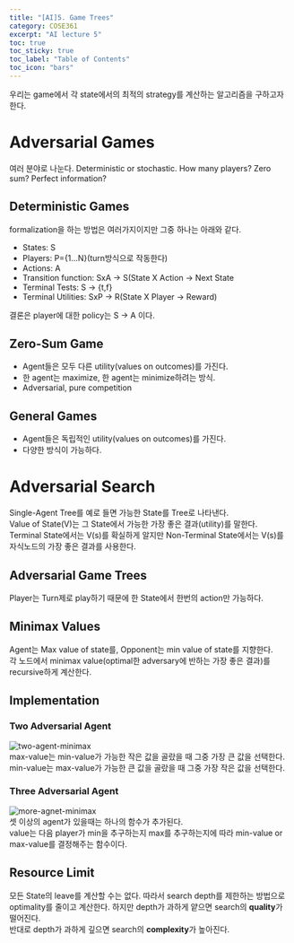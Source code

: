 ```yaml
---
title: "[AI]5. Game Trees"
category: COSE361
excerpt: "AI lecture 5"
toc: true
toc_sticky: true
toc_label: "Table of Contents"
toc_icon: "bars"
---
```

우리는 game에서 각 state에서의 최적의 strategy를 계산하는 알고리즘을 구하고자 한다.
# Adversarial Games
여러 분야로 나눈다. Deterministic or stochastic. How many players? Zero sum? Perfect information?
## Deterministic Games
formalization을 하는 방법은 여러가지이지만 그중 하나는 아래와 같다.  
- States: S
- Players: P={1...N}(turn방식으로 작동한다)
- Actions: A
- Transition function: SxA -> S(State X Action -> Next State
- Terminal Tests: S -> {t,f}
- Terminal Utilities: SxP -> R(State X Player -> Reward)  

결론은 player에 대한 policy는 S -> A 이다.  

## Zero-Sum Game
- Agent들은 모두 다른 utility(values on outcomes)를 가진다.
- 한 agent는 maximize, 한 agent는 minimize하려는 방식.
- Adversarial, pure competition

## General Games
- Agent들은 독립적인 utility(values on outcomes)를 가진다.
- 다양한 방식이 가능하다.

# Adversarial Search
Single-Agent Tree를 예로 들면 가능한 State를 Tree로 나타낸다.  
Value of State(V)는 그 State에서 가능한 가장 좋은 결과(utility)를 말한다.  
Terminal State에서는 V(s)를 확실하게 알지만 Non-Terminal State에서는 V(s)를 자식노드의 가장 좋은 결과를 사용한다. 
## Adversarial Game Trees
Player는 Turn제로 play하기 때문에 한 State에서 한번의 action만 가능하다.
## Minimax Values
Agent는 Max value of state를, Opponent는 min value of state를 지향한다.  
각 노드에서 minimax value(optimal한 adversary에 반하는 가장 좋은 결과)를 recursive하게 계산한다.

## Implementation
### Two Adversarial Agent
![two-agent-minimax](https://user-images.githubusercontent.com/45323902/161540441-b7a70dcc-c88a-4192-8194-186f243a0cef.png)  
max-value는 min-value가 가능한 작은 값을 골랐을 때 그중 가장 큰 값을 선택한다.  
min-value는 max-value가 가능한 큰 값을 골랐을 때 그중 가장 작은 값을 선택한다.  
### Three Adversarial Agent
![more-agnet-minimax](https://user-images.githubusercontent.com/45323902/161540488-f0e7d6db-b803-468d-98a3-e1e4a3c45fa5.png)  
셋 이상의 agent가 있을때는 하나의 함수가 추가된다.   
value는 다음 player가 min을 추구하는지 max를 추구하는지에 따라 min-value or max-value를 결정해주는 함수이다.
## Resource Limit
모든 State의 leave를 계산할 수는 없다. 따라서 search depth를 제한하는 방법으로 optimality를 줄이고 계산한다. 하지만 depth가 과하게 얕으면 search의 **quality**가 떨어진다.  
반대로 depth가 과하게 깊으면 search의 **complexity**가 높아진다.

